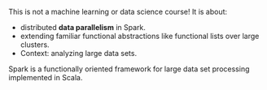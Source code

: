 This is not a machine learning or data science course! It is about:

* distributed **data parallelism** in Spark.
* extending familiar functional abstractions like functional lists over large clusters.
* Context: analyzing large data sets.

Spark is a functionally oriented framework for large data set processing implemented in Scala.